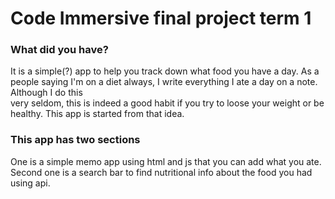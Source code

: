 # Code Immersive final project term 1

### What did you have?
It is a simple(?) app to help you track down what food you have a day. As a people saying I'm on a diet always, I write everything I ate a day on a note. Although I do this  
very seldom, this is indeed a good habit if you try to loose your weight or be healthy. This app is started from that idea.

### This app has two sections 
One is a simple memo app using html and js that you can add what you ate. Second one is a search bar to find nutritional info about the food you had using api.








